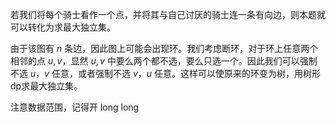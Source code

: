 若我们将每个骑士看作一个点，并将其与自己讨厌的骑士连一条有向边，则本题就可以转化为求最大独立集。

由于该图有 $n$ 条边，因此图上可能会出现环。我们考虑断环，对于环上任意两个相邻的点 $u,v$，显然 $u,v$ 中要么两个都不选，要么只选一个。因此我们可以强制不选 $u$，$v$ 任意，或者强制不选 $v$，$u$ 任意。这样可以使原来的环变为树，用树形dp求最大独立集。

注意数据范围，记得开 $\text{long long}$
